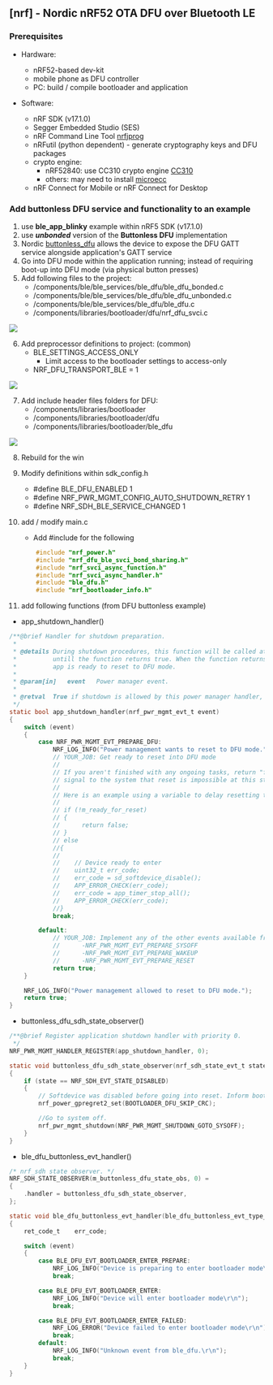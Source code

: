 ## [nrf] - Nordic nRF52 OTA DFU over Bluetooth LE

### Prerequisites
* Hardware:
    - nRF52-based dev-kit
    - mobile phone as DFU controller
    - PC: build / compile bootloader and application

* Software:
    - nRF SDK (v17.1.0)
    - Segger Embedded Studio (SES)
    - nRF Command Line Tool [nrfjprog](https://www.nordicsemi.com/Products/Development-tools/nrf-command-line-tools/download)
    - nRFutil (python dependent) - generate cryptography keys and DFU packages
    - crypto engine:
        - nRF52840: use CC310 crypto engine [CC310](https://infocenter.nordicsemi.com/index.jsp?topic=%2Fsdk_nrf5_v17.1.0%2Flib_crypto_backend_micro_ecc.html&anchor=lib_crypto_backend_micro_ecc_install)
        - others: may need to install [microecc](https://infocenter.nordicsemi.com/index.jsp?topic=%2Fsdk_nrf5_v17.1.0%2Flib_crypto_backend_micro_ecc.html&anchor=lib_crypto_backend_micro_ecc_install)
    - nRF Connect for Mobile or nRF Connect for Desktop

### Add buttonless DFU service and functionality to an example

1. use **ble_app_blinky** example within nRF5 SDK (v17.1.0)
2. use ***unbonded*** version of the **Buttonless DFU** implementation
3. Nordic [buttonless_dfu]() allows the device to expose the DFU GATT service alongside application's GATT service
4. Go into DFU mode within the application running; instead of requiring boot-up into DFU mode (via physical button presses)
5. Add following files to the project:
    * <SDK Folder>/components/ble/ble_services/ble_dfu/ble_dfu_bonded.c
    * <SDK Folder>/components/ble/ble_services/ble_dfu/ble_dfu_unbonded.c
    * <SDK Folder>/components/ble/ble_services/ble_dfu/ble_dfu.c
    * <SDK Folder>/components/libraries/bootloader/dfu/nrf_dfu_svci.c

![](../assets/img/nrf_ble_dfu_files.png)

6. Add preprocessor definitions to project: (common)
    * BLE_SETTINGS_ACCESS_ONLY
        - Limit access to the bootloader settings to access-only
    * NRF_DFU_TRANSPORT_BLE = 1

![](../assets/img/dfu_preprocessor_definition.png)

7. Add include header files folders for DFU:
    * <SDK Folder>/components/libraries/bootloader
    * <SDK Folder>/components/libraries/bootloader/dfu
    * <SDK Folder>/components/libraries/bootloader/ble_dfu

![](../assets/img/user_include_directory.png)

8. Rebuild for the win

9. Modify definitions within sdk_config.h
    * #define BLE_DFU_ENABLED 1
    * #define NRF_PWR_MGMT_CONFIG_AUTO_SHUTDOWN_RETRY 1
    * #define NRF_SDH_BLE_SERVICE_CHANGED 1

10. add / modify main.c
    * Add #include for the following
    ```c
        #include "nrf_power.h"
        #include "nrf_dfu_ble_svci_bond_sharing.h"
        #include "nrf_svci_async_function.h"
        #include "nrf_svci_async_handler.h"
        #include "ble_dfu.h"
        #include "nrf_bootloader_info.h"
    ```
11. add following functions (from DFU buttonless example)

* app_shutdown_handler()
```c
/**@brief Handler for shutdown preparation.
 *
 * @details During shutdown procedures, this function will be called at a 1 second interval
 *          untill the function returns true. When the function returns true, it means that the
 *          app is ready to reset to DFU mode.
 *
 * @param[in]   event   Power manager event.
 *
 * @retval  True if shutdown is allowed by this power manager handler, otherwise false.
 */
static bool app_shutdown_handler(nrf_pwr_mgmt_evt_t event)
{
    switch (event)
    {
        case NRF_PWR_MGMT_EVT_PREPARE_DFU:
            NRF_LOG_INFO("Power management wants to reset to DFU mode.");
            // YOUR_JOB: Get ready to reset into DFU mode
            //
            // If you aren't finished with any ongoing tasks, return "false" to
            // signal to the system that reset is impossible at this stage.
            //
            // Here is an example using a variable to delay resetting the device.
            //
            // if (!m_ready_for_reset)
            // {
            //      return false;
            // }
            // else
            //{
            //
            //    // Device ready to enter
            //    uint32_t err_code;
            //    err_code = sd_softdevice_disable();
            //    APP_ERROR_CHECK(err_code);
            //    err_code = app_timer_stop_all();
            //    APP_ERROR_CHECK(err_code);
            //}
            break;

        default:
            // YOUR_JOB: Implement any of the other events available from the power management module:
            //      -NRF_PWR_MGMT_EVT_PREPARE_SYSOFF
            //      -NRF_PWR_MGMT_EVT_PREPARE_WAKEUP
            //      -NRF_PWR_MGMT_EVT_PREPARE_RESET
            return true;
    }

    NRF_LOG_INFO("Power management allowed to reset to DFU mode.");
    return true;
}
```

* buttonless_dfu_sdh_state_observer()
```c
/**@brief Register application shutdown handler with priority 0.
 */
NRF_PWR_MGMT_HANDLER_REGISTER(app_shutdown_handler, 0);

static void buttonless_dfu_sdh_state_observer(nrf_sdh_state_evt_t state, void * p_context)
{
    if (state == NRF_SDH_EVT_STATE_DISABLED)
    {
        // Softdevice was disabled before going into reset. Inform bootloader to skip CRC on next boot.
        nrf_power_gpregret2_set(BOOTLOADER_DFU_SKIP_CRC);

        //Go to system off.
        nrf_pwr_mgmt_shutdown(NRF_PWR_MGMT_SHUTDOWN_GOTO_SYSOFF);
    }
}
```

* ble_dfu_buttonless_evt_handler()
```c
/* nrf_sdh state observer. */
NRF_SDH_STATE_OBSERVER(m_buttonless_dfu_state_obs, 0) =
{
    .handler = buttonless_dfu_sdh_state_observer,
};

static void ble_dfu_buttonless_evt_handler(ble_dfu_buttonless_evt_type_t event)
{
    ret_code_t    err_code;

    switch (event)
    {
        case BLE_DFU_EVT_BOOTLOADER_ENTER_PREPARE:
            NRF_LOG_INFO("Device is preparing to enter bootloader mode\r\n");
            break;

        case BLE_DFU_EVT_BOOTLOADER_ENTER:
            NRF_LOG_INFO("Device will enter bootloader mode\r\n");
            break;

        case BLE_DFU_EVT_BOOTLOADER_ENTER_FAILED:
            NRF_LOG_ERROR("Device failed to enter bootloader mode\r\n");
            break;
        default:
            NRF_LOG_INFO("Unknown event from ble_dfu.\r\n");
            break;
    }
}
```